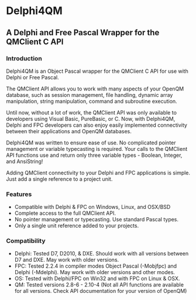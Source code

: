 # Delphi4QM
## A Delphi and Free Pascal Wrapper for the QMClient C API


### Introduction

Delphi4QM is an Object Pascal wrapper for the QMClient C API for use with Delphi or Free Pascal.

The QMClient API allows you to work with many aspects of your OpenQM database, such as session management, file handling, dynamic array manipulation, string manipulation, command and subroutine execution.

Until now, without a lot of work, the QMClient API was only available to developers using Visual Basic, PureBasic, or C.  Now, with Delphi4QM, Delphi and FPC developers can also enjoy easily implemented connectivity between their applications and OpenQM databases.

Delphi4QM was written to ensure ease of use.  No complicated pointer management or variable typecasting is required.  Your calls to the QMClient API functions use and return only three variable types - Boolean, Integer, and AnsiString!

Adding QMClient connectivity to your Delphi and FPC applications is simple.  Just add a single reference to a project unit.


### Features

* Compatible with Delphi & FPC on Windows, Linux, and OSX/BSD
* Complete access to the full QMClient API.
* No pointer management or typecasting.  Use standard Pascal types.
* Only a single unit reference added to your projects.


### Compatibility

* Delphi: Tested D7, D2010, & DXE. Should work with all versions between D7 and DXE. May work with older versions.
* FPC: Tested 2.2.4 in compiler modes Object Pascal (-Mobjfpc) and Delphi (-Mdelphi). May work with older versions and other modes.
* OS: Tested with Delphi/FPC on Win32 and with FPC on Linux & OSX.
* QM: Tested versions 2.8-6 - 2.10-4 (Not all API functions are available for all versions. Check API documentation for your version of OpenQM)
